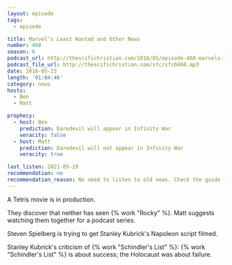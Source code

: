 ```yaml
---
layout: episode
tags:
  - episode

title: Marvel’s Least Wanted and Other News
number: 468
season: 6
podcast_url: http://thescifichristian.com/2016/05/episode-468-marvels-least-wanted-and-other-news/
podcast_file_url: http://thescifichristian.com/sfc/sfc0468.mp3
date: 2016-05-23
length: '01:04:46'
category: news
hosts:
  - Ben
  - Matt

prophecy:
  - host: Ben
    prediction: Daredevil will appear in Infinity War
    veracity: false
  - host: Matt
    prediction: Daredevil will not appear in Infinity War
    veracity: true

last_listen: 2021-05-19
recommendation: no
recommendation_reason: No need to listen to old news. Check the guide for what's interesting in hindsight.
---
```


A Tetris movie is in production.

They discover that neither has seen {% work "Rocky" %}. Matt suggests watching them together for a podcast series.

Steven Spielberg is trying to get Stanley Kubrick's Napoleon script filmed.

Stanley Kubrick's criticism of {% work "Schindler's List" %}: {% work "Schindler's List" %} is about success; the Holocaust was about failure.